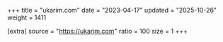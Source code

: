+++
title = "ukarim.com"
date = "2023-04-17"
updated = "2025-10-26"
weight = 1411

[extra]
source = "https://ukarim.com"
ratio = 100
size = 1
+++
